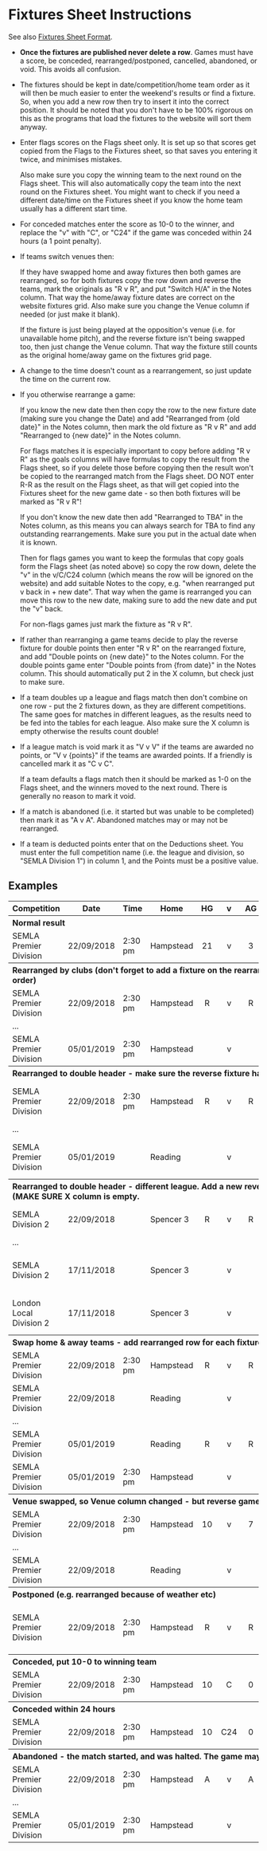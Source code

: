 # Fixtures Sheet Instructions

See also [Fixtures Sheet Format](fixtures-sheet-format.md).

* **Once the fixtures are published never delete a row**. Games must have a score, be conceded, rearranged/postponed, cancelled, abandoned, or void. This avoids all confusion.
* The fixtures should be kept in date/competition/home team order as it will then be much easier to enter the weekend's results or find a fixture. So, when you add a new row then try to insert it into the correct position. It should be noted that you don't have to be 100% rigorous on this as the programs that load the fixtures to the website will sort them anyway.
* Enter flags scores on the Flags sheet only. It is set up so that scores get copied from the Flags to the Fixtures sheet, so that saves you entering it twice, and minimises mistakes.

    Also make sure you copy the winning team to the next round on the Flags sheet. This will also automatically copy the team into the next round on the Fixtures sheet. You might want to check if you need a different date/time on the Fixtures sheet if you know the home team usually has a different start time.
* For conceded matches enter the score as 10-0 to the winner, and replace the "v" with "C", or "C24" if the game was conceded within 24 hours (a 1 point penalty).
* If teams switch venues then:

    If they have swapped home and away fixtures then both games are rearranged, so for both fixtures copy the row down and reverse the teams, mark the originals as "R v R", and put "Switch H/A" in the Notes column. That way the home/away fixture dates are correct on the website fixtures grid. Also make sure you change the Venue column if needed (or just make it blank).

    If the fixture is just being played at the opposition's venue (i.e. for unavailable home pitch), and the reverse fixture isn't being swapped too, then just change the Venue column. That way the fixture still counts as the original home/away game on the fixtures grid page.
* A change to the time doesn't count as a rearrangement, so just update the time on the current row.
* If you otherwise rearrange a game:

    If you know the new date then then copy the row to the new fixture date (making sure you change the Date) and add "Rearranged from {old date}" in the Notes column, then mark the old fixture as "R v R" and add "Rearranged to {new date}" in the Notes column.

    For flags matches it is especially important to copy before adding "R v R" as the goals columns will have formulas to copy the result from the Flags sheet, so if you delete those before copying then the result won't be copied to the rearranged match from the Flags sheet. DO NOT enter R-R as the result on the Flags sheet, as that will get copied into the Fixtures sheet for the new game date - so then both fixtures will be marked as "R v R"!

    If you don't know the new date then add "Rearranged to TBA" in the Notes column, as this means you can always search for TBA to find any outstanding rearrangements. Make sure you put in the actual date when it is known.

    Then for flags games you want to keep the formulas that copy goals form the Flags sheet (as noted above) so copy the row down, delete the "v" in the v/C/C24 column (which means the row will be ignored on the website) and add suitable Notes to the copy, e.g. "when rearranged put v back in + new date". That way when the game is rearranged you can move this row to the new date, making sure to add the new date and put the "v" back.

    For non-flags games just mark the fixture as "R v R".
* If rather than rearranging a game teams decide to play the reverse fixture for double points then enter "R v R" on the rearranged fixture, and add "Double points on {new date}"  to the Notes column. For the double points game enter "Double points from {from date}" in the Notes column. This should automatically put 2 in the X column, but check just to make sure.
* If a team doubles up a league and flags match then don't combine on one row - put the 2 fixtures down, as they are different competitions. The same goes for matches in different leagues, as the results need to be fed into the tables for each league. Also make sure the X column is empty otherwise the results count double!
* If a league match is void mark it as "V v V" if the teams are awarded no points, or "V v {points}" if the teams are awarded points. If a friendly is cancelled mark it as "C v C".

    If a team defaults a flags match then it should be marked as 1-0 on the Flags sheet, and the winners moved to the next round. There is generally no reason to mark it void.
* If a match is abandoned (i.e. it started but was unable to be completed) then mark it as "A v A". Abandoned matches may or may not be rearranged.
* If a team is deducted points enter that on the Deductions sheet. You must enter the full competition name (i.e. the league and division, so "SEMLA Division 1") in column 1, and the Points must be a positive value.

## Examples

<table>
    <thead>
        <tr>
            <th>Competition</th><th>Date</th><th>Time</th><th>Home</th>
            <th align="center">HG</th><th align="center">v</th>
            <th align="center">AG</th><th>Away</th><th>X</th>
            <th>Notes</th><th>Venue</th>
        </tr>
    </thead>
    <tbody>
        <tr><th colspan="11" align="left">Normal result</th></tr>
        <tr><td>SEMLA Premier Division</td><td>22/09/2018</td><td>2:30 pm</td><td>Hampstead</td><td align="center">21</td><td align="center">v</td><td align="center">3</td><td>Reading</td><td><td><td></td></tr>
        <tr><th colspan="11" align="left">Rearranged by clubs (don't forget to add a fixture on the rearranged date if known, and put it in the right order)</th></tr>
        <tr><td>SEMLA Premier Division</td><td>22/09/2018</td><td>2:30 pm</td><td>Hampstead</td><td align="center">R</td><td align="center">v</td><td align="center">R</td><td>Reading</td><td></td><td>To 5/1</td><td></td></tr>
        <tr><td colspan="11">...</td></tr>
        <tr><td>SEMLA Premier Division</td><td>05/01/2019</td><td>2:30 pm</td><td>Hampstead</td><td></td><td align="center">v</td><td></td><td>Reading</td><td></td><td>From 22/9</td><td></td></tr>
        <tr><th colspan="11" align="left">Rearranged to double header - make sure the reverse fixture has a 2 in the X column</th></tr>
        <tr><td>SEMLA Premier Division</td><td>22/09/2018</td><td>2:30 pm</td><td>Hampstead</td><td align="center">R</td><td align="center">v</td><td align="center">R</td><td>Reading</td><td></td><td>Rearranged to 5/1 double header</td><td></td></tr>
        <tr><td colspan="11">...</td></tr>
        <tr><td>SEMLA Premier Division</td><td>05/01/2019</td><td></td><td>Reading</td><td></td><td align="center">v</td><td></td><td>Hampstead</td><td align="center">2</td><td>Rearranged from 22/9, double header</td><td></td></tr>
        <tr><th colspan="11" align="left">Rearranged to double header - different league. Add a new reverse fixture for the other league, and (MAKE SURE X column is empty.</th></tr>
        <tr><td>SEMLA Division 2</td><td>22/09/2018</td><td></td><td>Spencer 3</td><td align="center">R</td><td align="center">v</td><td align="center">R</td><td>Hillcroft B</td><td></td><td>Double header from 17/11</td><td></td></tr>
        <tr><td colspan="11">...</td></tr>
        <tr><td>SEMLA Division 2</td><td>17/11/2018</td><td></td><td>Spencer 3</td><td></td><td align="center">v</td><td></td><td>Hillcroft B</td><td></td><td>Double header with Local League</td><td></td></tr>
        <tr><td>London Local Division 2</td><td>17/11/2018</td><td></td><td>Spencer 3</td><td></td><td align="center">v</td><td></td><td>Hillcroft B</td><td></td><td>Double header with Regional League</td><td></td></tr>
        <tr><th colspan="11" align="left">Swap home & away teams - add rearranged row for each fixture</th></tr>
        <tr><td>SEMLA Premier Division</td><td>22/09/2018</td><td>2:30 pm</td><td>Hampstead</td><td align="center">R</td><td align="center">v</td><td align="center">R</td><td>Reading</td><td></td><td>Switch H/A</td><td></td></tr>
        <tr><td>SEMLA Premier Division</td><td>22/09/2018</td><td></td><td>Reading</td><td></td><td align="center">v</td><td></td><td>Hampstead</td><td></td><td>Switch H/A</td><td></td></tr>
        <tr><td colspan="11">...</td></tr>
        <tr><td>SEMLA Premier Division</td><td>05/01/2019</td><td></td><td>Reading</td><td align="center">R</td><td align="center">v</td><td align="center">R</td><td>Hampstead</td><td></td><td>Switch H/A</td><td></td></tr>
        <tr><td>SEMLA Premier Division</td><td>05/01/2019</td><td>2:30 pm</td><td>Hampstead</td><td></td><td align="center">v</td><td></td><td>Reading</td><td></td><td>Switch H/A</td><td></td></tr>
        <tr><th colspan="11" align="left">Venue swapped, so Venue column changed - but reverse game stays the same</th></tr>
        <tr><td>SEMLA Premier Division</td><td>22/09/2018</td><td>2:30 pm</td><td>Hampstead</td><td align="center">10</td><td align="center">v</td><td align="center">7</td><td>Reading</td><td></td><td></td><td></td></tr>
        <tr><td colspan="11">...</td></tr>
        <tr><td>SEMLA Premier Division</td><td>22/09/2018</td><td></td><td>Reading</td><td></td><td align="center">v</td><td></td><td>Hampstead</td><td></td><td>Played at Hampstead</td><td>Hampstead</td></tr>
        <tr><th colspan="11" align="left">Postponed (e.g. rearranged because of weather etc)</th></tr>
        <tr><td>SEMLA Premier Division</td><td>22/09/2018</td><td>2:30 pm</td><td>Hampstead</td><td align="center">R</td><td align="center">v</td><td align="center">R</td><td>Reading</td><td></td><td>Postponed - waterlogged pitch, date TBA</td><td></td></tr>
        <tr><th colspan="11" align="left">Conceded, put 10-0 to winning team</th></tr>
        <tr><td>SEMLA Premier Division</td><td>22/09/2018</td><td>2:30 pm</td><td>Hampstead</td><td align="center">10</td><td align="center">C</td><td align="center">0</td><td>Reading</td><td></td><td></td><td></td></tr>
        <tr><th colspan="11" align="left">Conceded within 24 hours</th></tr>
        <tr><td>SEMLA Premier Division</td><td>22/09/2018</td><td>2:30 pm</td><td>Hampstead</td><td align="center">10</td><td>C24</td><td align="center">0</td><td>Reading</td><td></td><td></td><td></td></tr>
        <tr><th colspan="11" align="left">Abandoned - the match started, and was halted. The game may or may not be rearranged to a new date</th></tr>
        <tr><td>SEMLA Premier Division</td><td>22/09/2018</td><td>2:30 pm</td><td>Hampstead</td><td align="center">A</td><td align="center">v</td><td align="center">A</td><td>Reading</td><td></td><td>Abandoned, rearranged to 18/1</td><td></td></tr>
        <tr><td colspan="11">...</td></tr>
        <tr><td>SEMLA Premier Division</td><td>05/01/2019</td><td>2:30 pm</td><td>Hampstead</td><td></td><td align="center">v</td><td></td><td>Reading</td><td></td><td>Rearranged from 22/9</td><td></td></tr>
    </tbody>
</table>
